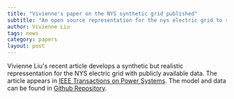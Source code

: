 ```yaml
---
title: "Vivienne's paper on the NYS synthetic grid published"
subtitle: "An open source representation for the nys electric grid to support power grid and market transition studies"
author: Vivienne Liu
tags: news
category: papers
layout: post
---
```


Vivienne Liu's recent article develops a synthetic but realistic repressentation for the NYS electric grid with publicly available data. The article appears in [IEEE Transactions on Power Systems](https://ieeexplore.ieee.org/abstract/document/9866561).
The model and data can be found in [Github Repository](https://github.com/AndersonEnergyLab-Cornell/NYgrid).

